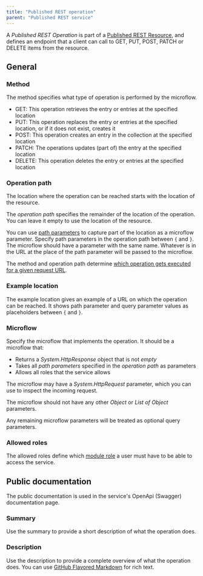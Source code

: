 ```yaml
---
title: "Published REST operation"
parent: "Published REST service"
---
```


A _Published REST Operation_ is part of a [Published REST Resource](published-rest-resource), and defines an endpoint that a client can call to GET, PUT, POST, PATCH or DELETE items from the resource.

## General

### Method

The method specifies what type of operation is performed by the microflow.

* GET: This operation retrieves the entry or entries at the specified location
* PUT: This operation replaces the entry or entries at the specified location, or if it does not exist, creates it
* POST: This operation creates an entry in the collection at the specified location
* PATCH: The operations updates (part of) the entry at the specified location
* DELETE: This operation deletes the entry or entries at the specified location

### Operation path

The location where the operation can be reached starts with the location of the resource.

The _operation path_ specifies the remainder of the location of the operation. You can leave it empty to use the location of the resource.

You can use [path parameters](published-rest-path-parameters) to capture part of the location as a microflow parameter. Specify path parameters in the operation path between `{` and `}`. The microflow should have a parameter with the same name. Whatever is in the URL at the place of the path parameter will be passed to the microflow.

The method and operation path determine [which operation gets executed for a given request URL](published-rest-routing).

### Example location

The example location gives an example of a URL on which the operation can be reached. It shows path parameter and query parameter values as placeholders between `{` and `}`.

### Microflow

Specify the microflow that implements the operation. It should be a microflow that:

* Returns a *System.HttpResponse* object that is not _empty_
* Takes all _path parameters_ specified in the _operation path_ as parameters
* Allows all roles that the service allows

The microflow may have a *System.HttpRequest* parameter, which you can use to inspect the incoming request.

The microflow should not have any other *Object* or *List of Object* parameters.

Any remaining microflow parameters will be treated as optional query parameters.

### Allowed roles

The allowed roles define which [module role](module-role) a user must have to be able to access the service.

## Public documentation

The public documentation is used in the service's OpenApi (Swagger) documentation page.

### Summary

Use the summary to provide a short description of what the operation does.

### Description

Use the description to provide a complete overview of what the operation does. You can use [GitHub Flavored Markdown](gfm-syntax) for rich text.